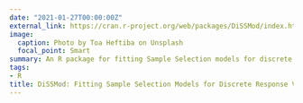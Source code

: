 ```yaml
---
date: "2021-01-27T00:00:00Z"
external_link: https://cran.r-project.org/web/packages/DiSSMod/index.html
image:
  caption: Photo by Toa Heftiba on Unsplash
  focal_point: Smart
summary: An R package for fitting Sample Selection models for discrete response variables
tags:
- R
title: DiSSMod: Fitting Sample Selection Models for Discrete Response Variables
---
```

